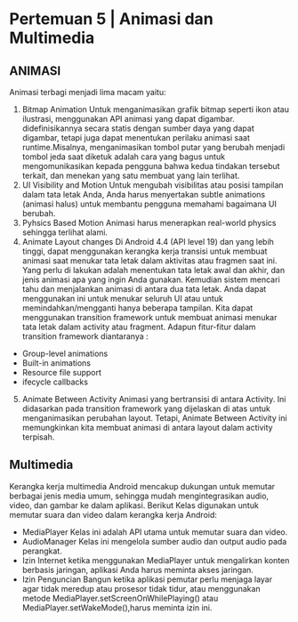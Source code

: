 # Pertemuan 5 | Animasi dan Multimedia
## ANIMASI
Animasi terbagi menjadi lima macam yaitu:
1. Bitmap Animation
Untuk menganimasikan grafik bitmap seperti ikon atau ilustrasi, menggunakan API animasi yang dapat digambar. didefinisikannya secara statis dengan sumber daya yang dapat digambar, tetapi juga dapat menentukan perilaku animasi saat runtime.Misalnya, menganimasikan tombol putar yang berubah menjadi tombol jeda saat diketuk adalah cara yang bagus untuk mengomunikasikan kepada pengguna bahwa kedua tindakan tersebut terkait, dan menekan yang satu membuat yang lain terlihat.
2. UI Visibility and Motion
Untuk mengubah visibilitas atau posisi tampilan dalam tata letak Anda, Anda harus menyertakan subtle animations (animasi halus) untuk membantu pengguna memahami bagaimana UI berubah.
3. Pyhsics Based Motion
Animasi harus menerapkan real-world physics sehingga terlihat alami. 
4. Animate Layout changes
Di Android 4.4 (API level 19) dan yang lebih tinggi, dapat menggunakan kerangka kerja transisi untuk membuat animasi saat menukar tata letak dalam aktivitas atau fragmen saat ini. Yang perlu di lakukan adalah menentukan tata letak awal dan akhir, dan jenis animasi apa yang ingin Anda gunakan. Kemudian sistem mencari tahu dan menjalankan animasi di antara dua tata letak. Anda dapat menggunakan ini untuk menukar seluruh UI atau untuk memindahkan/mengganti hanya beberapa tampilan.
Kita dapat menggunakan transition framework untuk membuat animasi menukar tata letak dalam activity atau fragment. Adapun fitur-fitur dalam transition framework diantaranya :
- Group-level animations
- Built-in animations
- Resource file support
- ifecycle callbacks
5. Animate Between Activity
Animasi yang bertransisi di antara Activity. Ini didasarkan pada transition framework yang dijelaskan di atas untuk menganimasikan perubahan layout. Tetapi, Animate Between Activity ini memungkinkan kita membuat animasi di antara layout dalam activity terpisah.
## Multimedia
Kerangka kerja multimedia Android mencakup dukungan untuk memutar berbagai jenis media umum, sehingga mudah mengintegrasikan audio, video, dan gambar ke dalam aplikasi. 
Berikut Kelas digunakan untuk memutar suara dan video dalam kerangka kerja Android:
-	MediaPlayer Kelas ini adalah API utama untuk memutar suara dan video.
-	AudioManager Kelas ini mengelola sumber audio dan output audio pada perangkat.
-	Izin Internet  ketika menggunakan MediaPlayer untuk mengalirkan konten berbasis jaringan, aplikasi Anda harus meminta akses jaringan.
-	Izin Penguncian Bangun ketika aplikasi pemutar perlu menjaga layar agar tidak meredup atau prosesor tidak tidur, atau menggunakan metode MediaPlayer.setScreenOnWhilePlaying() atau MediaPlayer.setWakeMode(),harus meminta izin ini.
